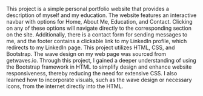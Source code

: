 This project is a simple personal portfolio website that provides a description of myself and my education. The website features an interactive navbar with options for Home, About Me, Education, and Contact. Clicking on any of these options will navigate directly to the corresponding section on the site. Additionally, there is a contact form for sending messages to me, and the footer contains a clickable link to my LinkedIn profile, which redirects to my LinkedIn page. This project utilizes HTML, CSS, and Bootstrap. The wave design on my web page was sourced from getwaves.io. Through this project, I gained a deeper understanding of using the Bootstrap framework in HTML to simplify design and enhance website responsiveness, thereby reducing the need for extensive CSS. I also learned how to incorporate visuals, such as the wave design or necessary icons, from the internet directly into the HTML.
